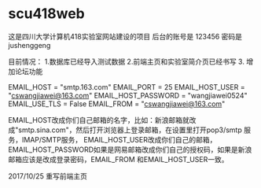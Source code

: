 # scu418web
这是四川大学计算机418实验室网站建设的项目
后台的账号是 123456 
密码是 jushenggeng

目前情况：
1.数据库已经导入测试数据
2.前端主页和实验室简介页已经书写
3. 增加论坛功能

EMAIL_HOST = "smtp.163.com"
EMAIL_PORT = 25
EMAIL_HOST_USER = "cswangjiawei@163.com"
EMAIL_HOST_PASSWORD = "wangjiawei0524"
EMAIL_USE_TLS = False
EMAIL_FROM = "cswangjiawei@163.com"

EMAIL_HOST改成你们自己邮箱的名字，比如：新浪邮箱就改成"smtp.sina.com"，然后打开浏览器上登录邮箱，在设置里打开pop3/smtp 服务，IMAP/SMTP服务，
EMAIL_HOST_USER改成你们自己的邮箱，EMAIL_HOST_PASSWORD如果是网易邮箱改成你们自己的授权码，如果是新浪邮箱应该是改成登录密码，EMAIL_FROM 和EMAIL_HOST_USER一致。 

2017/10/25 重写前端主页
